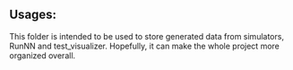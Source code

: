 ## Usages:
This folder is intended to be used to store generated data 
from simulators, RunNN and test_visualizer. Hopefully, it can
make the whole project more organized overall. 